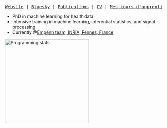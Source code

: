 <p><pre align="center"><a href="https://jlefortbesnard.fr" target="_blank">Website</a> | <a href="https://jlefortbesnard.bsky.social/" target="_blank">Bluesky</a> | <a href="https://jlefortbesnard.fr/Structure/publications.html" target="_blank">Publications</a> | <a href="https://jlefortbesnard.fr/Structure/CV.html" target="_blank">CV</a> | <a href="https://jlefortbesnard.fr/Structure/MLclass.html" target="_blank">Mes cours d'apprentissage automatique & Python (French)</a> </pre></p>


- PhD in machine learning for health data
- Intensive training in machine learning, inferential statistics, and signal processing
- Currently @<a href="https://team.inria.fr/empenn/team-members/"  target="_blank">Empenn team, INRIA, Rennes, France</a>

<img src="https://github-readme-stats-sigma-five.vercel.app/api/top-langs/?username=jlefortbesnard&layout=compact"
     alt="Programming stats" align="middle" style="width:270px"/>



